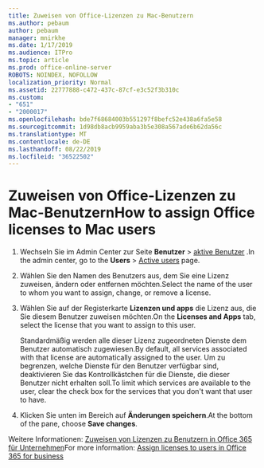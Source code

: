 ```yaml
---
title: Zuweisen von Office-Lizenzen zu Mac-Benutzern
ms.author: pebaum
author: pebaum
manager: mnirkhe
ms.date: 1/17/2019
ms.audience: ITPro
ms.topic: article
ms.prod: office-online-server
ROBOTS: NOINDEX, NOFOLLOW
localization_priority: Normal
ms.assetid: 22777888-c472-437c-87cf-e3c52f3b310c
ms.custom:
- "651"
- "2000017"
ms.openlocfilehash: bde7f68684003b551297f8befc52e438a6fa5e58
ms.sourcegitcommit: 1d98db8acb9959aba3b5e308a567ade6b62da56c
ms.translationtype: MT
ms.contentlocale: de-DE
ms.lasthandoff: 08/22/2019
ms.locfileid: "36522502"
---
```

# <a name="how-to-assign-office-licenses-to-mac-users"></a><span data-ttu-id="394a2-102">Zuweisen von Office-Lizenzen zu Mac-Benutzern</span><span class="sxs-lookup"><span data-stu-id="394a2-102">How to assign Office licenses to Mac users</span></span>

1. <span data-ttu-id="394a2-103">Wechseln Sie im Admin Center zur Seite **Benutzer** \> [aktive Benutzer](https://go.microsoft.com/fwlink/p/?linkid=834822) .</span><span class="sxs-lookup"><span data-stu-id="394a2-103">In the admin center, go to the **Users** \> [Active users](https://go.microsoft.com/fwlink/p/?linkid=834822) page.</span></span>

2. <span data-ttu-id="394a2-104">Wählen Sie den Namen des Benutzers aus, dem Sie eine Lizenz zuweisen, ändern oder entfernen möchten.</span><span class="sxs-lookup"><span data-stu-id="394a2-104">Select the name of the user to whom you want to assign, change, or remove a license.</span></span>

3. <span data-ttu-id="394a2-105">Wählen Sie auf der Registerkarte **Lizenzen und apps** die Lizenz aus, die Sie diesem Benutzer zuweisen möchten.</span><span class="sxs-lookup"><span data-stu-id="394a2-105">On the **Licenses and Apps** tab, select the license that you want to assign to this user.</span></span>

    <span data-ttu-id="394a2-106">Standardmäßig werden alle dieser Lizenz zugeordneten Dienste dem Benutzer automatisch zugewiesen.</span><span class="sxs-lookup"><span data-stu-id="394a2-106">By default, all services associated with that license are automatically assigned to the user.</span></span> <span data-ttu-id="394a2-107">Um zu begrenzen, welche Dienste für den Benutzer verfügbar sind, deaktivieren Sie das Kontrollkästchen für die Dienste, die dieser Benutzer nicht erhalten soll.</span><span class="sxs-lookup"><span data-stu-id="394a2-107">To limit which services are available to the user, clear the check box for the services that you don't want that user to have.</span></span>

4. <span data-ttu-id="394a2-108">Klicken Sie unten im Bereich auf **Änderungen speichern**.</span><span class="sxs-lookup"><span data-stu-id="394a2-108">At the bottom of the pane, choose **Save changes**.</span></span>

<span data-ttu-id="394a2-109">Weitere Informationen: [Zuweisen von Lizenzen zu Benutzern in Office 365 für Unternehmen](https://docs.microsoft.com/office365/admin/subscriptions-and-billing/assign-licenses-to-users)</span><span class="sxs-lookup"><span data-stu-id="394a2-109">For more information: [Assign licenses to users in Office 365 for business](https://docs.microsoft.com/office365/admin/subscriptions-and-billing/assign-licenses-to-users)</span></span>
  